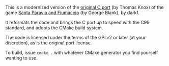 This is a modernized version of the [original C port](https://web.archive.org/web/20110104084432/http://pscode.com/vb/scripts/ShowCode.asp?txtCodeId=7183&lngWId=3) (by Thomas Knox) of the game [Santa Paravia and Fiumaccio](https://en.wikipedia.org/wiki/Santa_Paravia_en_Fiumaccio) (by George Blank), by darkf.

It reformats the code and brings the C port up to speed with the C99 standard, and adopts the CMake build system.

The code is licensed under the terms of the GPLv2 or later (at your discretion), as is the original port license.

To build, issue `cmake .` with whatever CMake generator you find yourself wanting to use.